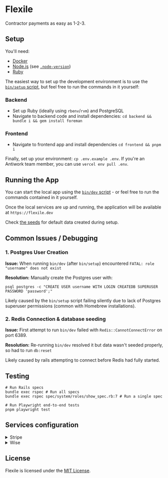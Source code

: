 # Flexile

Contractor payments as easy as 1-2-3.

## Setup

You'll need:

- [Docker](https://docs.docker.com/engine/install/)
- [Node.js](https://nodejs.org/en/download) (see [`.node-version`](.node-version))
- [Ruby](https://www.ruby-lang.org/en/documentation/installation/)

The easiest way to set up the development environment is to use the [`bin/setup` script](bin/setup), but feel free to run the commands in it yourself:

### Backend

- Set up Ruby (ideally using `rbenv`/`rvm`) and PostgreSQL
- Navigate to backend code and install dependencies: `cd backend && bundle i && gem install foreman`

### Frontend

- Navigate to frontend app and install dependencies `cd frontend && pnpm i`

Finally, set up your environment: `cp .env.example .env`. If you're an Antiwork team member, you can use `vercel env pull .env`.

## Running the App

You can start the local app using the [`bin/dev` script](bin/dev) - or feel free to run the commands contained in it yourself.

Once the local services are up and running, the application will be available at `https://flexile.dev`

Check [the seeds](backend/config/data/seed_templates/gumroad.json) for default data created during setup.

## Common Issues / Debugging

### 1. Postgres User Creation

**Issue:** When running `bin/dev` (after `bin/setup`) encountered `FATAL: role "username" does not exist`

**Resolution:** Manually create the Postgres user with:

```
psql postgres -c "CREATE USER username WITH LOGIN CREATEDB SUPERUSER PASSWORD 'password';"
```

Likely caused by the `bin/setup` script failing silently due to lack of Postgres superuser permissions (common with Homebrew installations).

### 2. Redis Connection & database seeding

**Issue:** First attempt to run `bin/dev` failed with `Redis::CannotConnectError` on port 6389.

**Resolution:** Re-running `bin/dev` resolved it but data wasn't seeded properly, so had to run `db:reset`

Likely caused by rails attempting to connect before Redis had fully started.

## Testing

```shell
# Run Rails specs
bundle exec rspec # Run all specs
bundle exec rspec spec/system/roles/show_spec.rb:7 # Run a single spec

# Run Playwright end-to-end tests
pnpm playwright test
```

## Services configuration

<details>
<summary>Stripe</summary>

**Step 1: Create a Stripe Account**

1. Go to [stripe.com](https://stripe.com) and click "Start now" or "Sign up"
2. Enter your email address and create a password
3. Complete the account verification process

**Step 2: Access Your Dashboard**

1. Once logged in, you'll be taken to your Stripe Dashboard
2. Make sure you're in **Test mode** (toggle should be ON in the top right)
3. If not in test mode, click the toggle to switch to test mode

**Step 3: Get Your API Keys**

1. In the left sidebar, click on "Developers"
2. Click on "API keys" from the submenu
3. You'll see two keys:
   - **Publishable key** (starts with `pk_test_`): Copy this value
   - **Secret key** (starts with `sk_test_`): Click "Reveal" then copy this value

**Step 4: Add to Environment File**

1. Open your `.env` file in the project root
2. Add the following variables:
   ```
   NEXT_PUBLIC_STRIPE_PUBLISHABLE_KEY=pk_test_your_publishable_key_here
   STRIPE_SECRET_KEY=sk_test_your_secret_key_here
   ```

</details>

<details>
<summary>Wise</summary>

**Step 1: Create a Wise Sandbox Account**

1. Go to [sandbox.transferwise.tech](https://sandbox.transferwise.tech/)
2. Click "Register" in the top right corner
3. Enter your email address and follow the registration process
4. Complete email verification and set up your account password
5. Fill in your personal details as prompted (use test data for sandbox)

**Step 2: Access Your Profile Information**

1. Once logged in to your sandbox account, click on your profile/avatar in the top right
2. Go to "Settings" or "Profile settings"
3. Find your **Membership number** or **Profile ID**
4. Copy this number (it will be used for `WISE_PROFILE_ID`)

**Step 3: Generate API Token**

1. In your account settings, look for "Integrations and Tools" or "API tokens"
2. Click "Create API token" or "Generate new token"
3. Set the token permissions to **Full Access** (required for transfers)
4. Give your token a descriptive name (e.g., "Flexile Development")
5. Click "Create token"
6. **Important**: Copy the full API token immediately - you won't be able to see it again

**Step 4: Add to Environment File**

1. Open your `.env` file in the project root
2. Add the following variables:
   ```
   WISE_PROFILE_ID=your_membership_number_here
   WISE_API_KEY=your_full_api_token_here
   ```

**Note**: Keep your API credentials secure and never commit them to version control.

</details>

## License

Flexile is licensed under the [MIT License](LICENSE.md).
